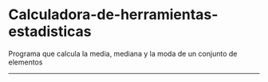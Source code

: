 # Calculadora-de-herramientas-estadisticas
Programa que calcula la media, mediana y la moda de un conjunto de elementos

-------------


